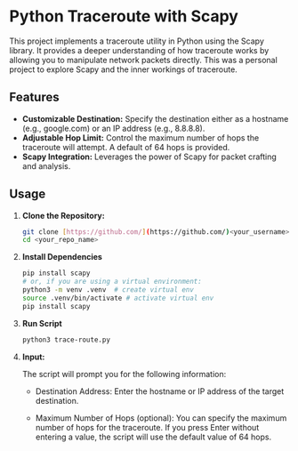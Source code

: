 # Python Traceroute with Scapy

This project implements a traceroute utility in Python using the Scapy library. It provides a deeper understanding of how traceroute works by allowing you to manipulate network packets directly. This was a personal project to explore Scapy and the inner workings of traceroute.

## Features

* **Customizable Destination:** Specify the destination either as a hostname (e.g., google.com) or an IP address (e.g., 8.8.8.8).
* **Adjustable Hop Limit:** Control the maximum number of hops the traceroute will attempt. A default of 64 hops is provided.
* **Scapy Integration:** Leverages the power of Scapy for packet crafting and analysis.


## Usage

1. **Clone the Repository:**

   ```bash
   git clone [https://github.com/](https://github.com/)<your_username>/<your_repo_name>.git  # Replace with your repo details
   cd <your_repo_name>

2. **Install Dependencies**
    ```bash
    pip install scapy
    # or, if you are using a virtual environment:
    python3 -m venv .venv  # create virtual env
    source .venv/bin/activate # activate virtual env
    pip install scapy
    ```

3. **Run Script**
    ```bash
    python3 trace-route.py
    ```

4. **Input:**

    The script will prompt you for the following information:

   -  Destination Address: Enter the hostname or IP address of the target destination.
   
   - Maximum Number of Hops (optional): You can specify the maximum number of hops for the traceroute. If you press Enter without entering a value, the script will use the default value of 64 hops.